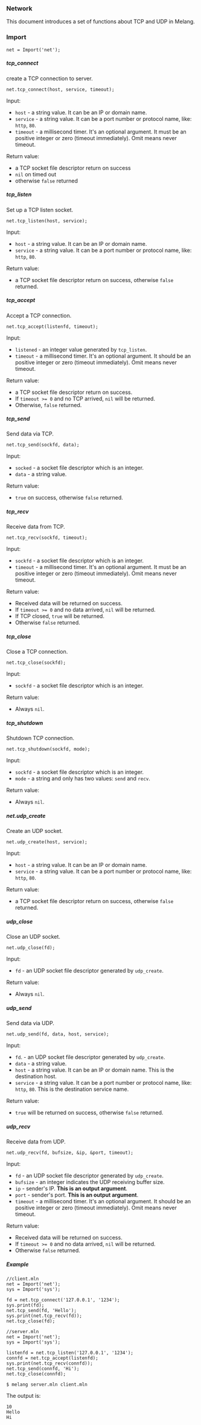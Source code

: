 ### Network

This document introduces a set of functions about TCP and UDP in Melang.



### Import

```
net = Import('net');
```



##### tcp_connect

create a TCP connection to server.

```
net.tcp_connect(host, service, timeout);
```

Input:

- `host` - a string value. It can be an IP or domain name.
- `service` -  a string value. It can be a port number or protocol name, like: `http`, `80`.
- `timeout` - a millisecond timer. It's an optional argument. It must be an positive integer or zero (timeout immediately). Omit means never timeout.

Return value:

- a TCP socket file descriptor return on success
- `nil` on timed out
- otherwise `false` returned



##### tcp_listen

Set up a TCP listen socket.

```
net.tcp_listen(host, service);
```

Input:

- `host` - a string value. It can be an IP or domain name.
- `service` -  a string value. It can be a port number or protocol name, like: `http`, `80`.

Return value:

- a TCP socket file descriptor return on success, otherwise `false` returned.



##### tcp_accept

Accept a TCP connection.

```
net.tcp_accept(listenfd, timeout);
```

Input:

- `listened` - an integer value generated by `tcp_listen`.
- `timeout` - a millisecond timer. It's an optional argument. It should be an positive integer or zero (timeout immediately). Omit means never timeout.

Return value:

- a TCP socket file descriptor return on success.
- If `timeout >= 0` and no TCP arrived, `nil` will be returned.
- Otherwise, `false` returned.



##### tcp_send

Send data via TCP.

```
net.tcp_send(sockfd, data);
```

Input:

- `socked` - a socket file descriptor which is an integer.
- `data` - a string value.

Return value:

- `true` on success, otherwise `false` returned.



##### tcp_recv

Receive data from TCP.

```
net.tcp_recv(sockfd, timeout);
```

Input:

- `sockfd` - a socket file descriptor which is an integer.
- `timeout` - a millisecond timer. It's an optional argument. It must be an positive integer or zero (timeout immediately). Omit means never timeout.

Return value:

- Received data will be returned on success.
- If `timeout >= 0` and no data arrived, `nil` will be returned.
- If TCP closed, `true` will be returned.
- Otherwise `false` returned.



##### tcp_close

Close a TCP connection.

```
net.tcp_close(sockfd);
```

Input:

- `sockfd` - a socket file descriptor which is an integer.

Return value:

- Always `nil`.



##### tcp_shutdown

Shutdown TCP connection.

```
net.tcp_shutdown(sockfd, mode);
```

Input:

- `sockfd` - a socket file descriptor which is an integer.
- `mode` - a string and only has two values: `send` and `recv`.

Return value:

- Always `nil`.



##### net.udp_create

Create an UDP socket.

```
net.udp_create(host, service);
```

Input:

- `host` - a string value. It can be an IP or domain name.
- `service` -  a string value. It can be a port number or protocol name, like: `http`, `80`.

Return value:

- a TCP socket file descriptor return on success, otherwise `false` returned.



##### udp_close

Close an UDP socket.

```
net.udp_close(fd);
```

Input:

- `fd` - an UDP socket file descriptor generated by `udp_create`.

Return value:

- Always `nil`.



##### udp_send

Send data via UDP.

```
net.udp_send(fd, data, host, service);
```

Input:

- `fd`. - an UDP socket file descriptor generated by `udp_create`.
- `data` - a string value.
- `host` - a string value. It can be an IP or domain name. This is the destination host.
- `service` - a string value. It can be a port number or protocol name, like: `http`, `80`. This is the destination service name.

Return value:

- `true` will be returned on success, otherwise `false` returned.



##### udp_recv

Receive data from UDP.

```
net.udp_recv(fd, bufsize, &ip, &port, timeout);
```

Input:

- `fd` - an UDP socket file descriptor generated by `udp_create`.
- `bufsize` - an integer indicates the UDP receiving buffer size.
- `ip` - sender's IP. **This is an output argument**.
- `port` - sender's port. **This is an output argument**.
- `timeout` - a millisecond timer. It's an optional argument. It should be an positive integer or zero (timeout immediately). Omit means never timeout.

Return value:

- Received data will be returned on success.
- If `timeout >= 0` and no data arrived, `nil` will be returned.
- Otherwise `false` returned.



##### Example

```
//client.mln
net = Import('net');
sys = Import('sys');

fd = net.tcp_connect('127.0.0.1', '1234');
sys.print(fd);
net.tcp_send(fd, 'Hello');
sys.print(net.tcp_recv(fd));
net.tcp_close(fd);
```

```
//server.mln
net = Import('net');
sys = Import('sys');

listenfd = net.tcp_listen('127.0.0.1', '1234');
connfd = net.tcp_accept(listenfd);
sys.print(net.tcp_recv(connfd));
net.tcp_send(connfd, 'Hi');
net.tcp_close(connfd);
```

```
$ melang server.mln client.mln
```

The output is:

```
10
Hello
Hi
```

